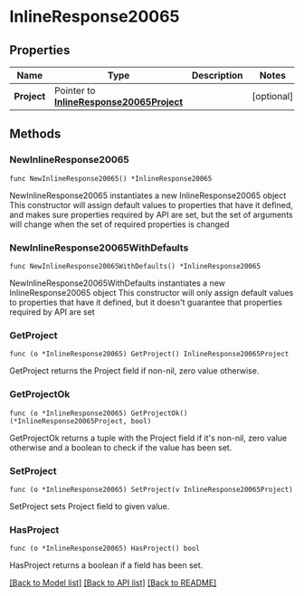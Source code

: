 # InlineResponse20065

## Properties

Name | Type | Description | Notes
------------ | ------------- | ------------- | -------------
**Project** | Pointer to [**InlineResponse20065Project**](inline_response_200_65_project.md) |  | [optional] 

## Methods

### NewInlineResponse20065

`func NewInlineResponse20065() *InlineResponse20065`

NewInlineResponse20065 instantiates a new InlineResponse20065 object
This constructor will assign default values to properties that have it defined,
and makes sure properties required by API are set, but the set of arguments
will change when the set of required properties is changed

### NewInlineResponse20065WithDefaults

`func NewInlineResponse20065WithDefaults() *InlineResponse20065`

NewInlineResponse20065WithDefaults instantiates a new InlineResponse20065 object
This constructor will only assign default values to properties that have it defined,
but it doesn't guarantee that properties required by API are set

### GetProject

`func (o *InlineResponse20065) GetProject() InlineResponse20065Project`

GetProject returns the Project field if non-nil, zero value otherwise.

### GetProjectOk

`func (o *InlineResponse20065) GetProjectOk() (*InlineResponse20065Project, bool)`

GetProjectOk returns a tuple with the Project field if it's non-nil, zero value otherwise
and a boolean to check if the value has been set.

### SetProject

`func (o *InlineResponse20065) SetProject(v InlineResponse20065Project)`

SetProject sets Project field to given value.

### HasProject

`func (o *InlineResponse20065) HasProject() bool`

HasProject returns a boolean if a field has been set.


[[Back to Model list]](../README.md#documentation-for-models) [[Back to API list]](../README.md#documentation-for-api-endpoints) [[Back to README]](../README.md)


